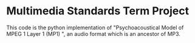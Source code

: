 # Multimedia Standards Term Project
This code is the python implementation of "Psychoacoustical Model of MPEG 1 Layer 1 (MP1) ", an audio format which is an ancestor of MP3. 
